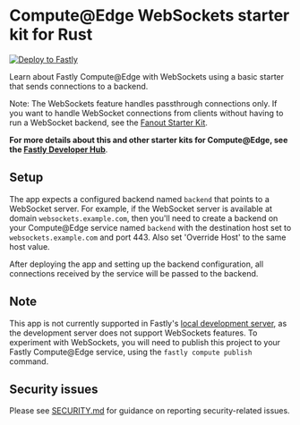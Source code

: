 # Compute@Edge WebSockets starter kit for Rust

[![Deploy to Fastly](https://deploy.edgecompute.app/button)](https://deploy.edgecompute.app/deploy)

Learn about Fastly Compute@Edge with WebSockets using a basic starter that sends connections to a backend.

Note: The WebSockets feature handles passthrough connections only. If you want to handle WebSocket connections from clients without having to run a WebSocket backend, see the [Fanout Starter Kit](https://github.com/fastly/compute-starter-kit-rust-fanout).

**For more details about this and other starter kits for Compute@Edge, see the [Fastly Developer Hub](https://developer.fastly.com/solutions/starters/)**.

## Setup

The app expects a configured backend named `backend` that points to a WebSocket server. For example, if the WebSocket server is available at domain `websockets.example.com`, then you'll need to create a backend on your Compute@Edge service named `backend` with the destination host set to `websockets.example.com` and port 443. Also set 'Override Host' to the same host value.

After deploying the app and setting up the backend configuration, all connections received by the service will be passed to the backend.

## Note

This app is not currently supported in Fastly's [local development server](https://developer.fastly.com/learning/compute/testing/#running-a-local-testing-server), as the development server does not support WebSockets features. To experiment with WebSockets, you will need to publish this project to your Fastly Compute@Edge service, using the `fastly compute publish` command.

## Security issues

Please see [SECURITY.md](SECURITY.md) for guidance on reporting security-related issues.
